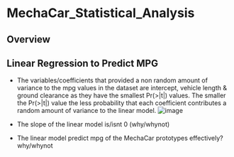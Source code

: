 # MechaCar_Statistical_Analysis

## Overview

## Linear Regression to Predict MPG
- The variables/coefficients that provided a non random amount of variance to the mpg values in the dataset are intercept, vehicle length & ground clearance as they have the smallest Pr(>|t|) values.  The smaller the Pr(>|t|) value the less probability that each coefficient contributes a random amount of variance to the linear model.
![image](https://user-images.githubusercontent.com/109490755/216794574-69cc356d-e673-4110-9fa8-75abb2402c9f.png)


- The slope of the linear model is/isnt 0 (why/whynot)
- The linear model predict mpg of the MechaCar prototypes effectively?  why/whynot
